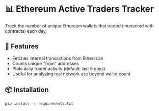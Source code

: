 # 📊 Ethereum Active Traders Tracker

Track the number of unique Ethereum wallets that traded (interacted with contracts) each day.

## 🚀 Features

- Fetches internal transactions from Etherscan
- Counts unique "from" addresses
- Plots daily trader activity (default: last 5 days)
- Useful for analyzing real network use beyond wallet count

## 📦 Installation

```bash
pip install -r requirements.txt
